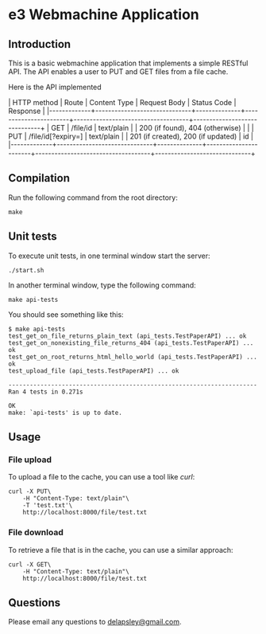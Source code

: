 e3 Webmachine Application
=========================

## Introduction

This is a basic webmachine application that implements a simple RESTful API.
The API enables a user to PUT and GET files from a file cache.

Here is the API implemented

| HTTP method | Route                        | Content Type | Request Body          | Status Code                        | Response                     |
|-------------+------------------------------+--------------+-----------------------+------------------------------------+------------------------------+
| GET         | /file/id                     | text/plain   |                       | 200 (if found), 404 (otherwise)    | <text from file>             |
| PUT         | /file/id[?expiry=<duration>] | text/plain   | <text to be uploaded> | 201 (if created), 200 (if updated) | <html><body>id</body></html> |
|-------------+------------------------------+--------------+-----------------------+------------------------------------+------------------------------+

## Compilation

Run the following command from the root directory:

    make

## Unit tests

To execute unit tests, in one terminal window start the server:

    ./start.sh

In another terminal window, type the following command:

    make api-tests

You should see something like this:

    $ make api-tests
    test_get_on_file_returns_plain_text (api_tests.TestPaperAPI) ... ok
    test_get_on_nonexisting_file_returns_404 (api_tests.TestPaperAPI) ... ok
    test_get_on_root_returns_html_hello_world (api_tests.TestPaperAPI) ... ok
    test_upload_file (api_tests.TestPaperAPI) ... ok

    ----------------------------------------------------------------------
    Ran 4 tests in 0.271s

    OK
    make: `api-tests' is up to date.

## Usage

### File upload

To upload a file to the cache, you can use a tool like *curl*:

    curl -X PUT\
        -H "Content-Type: text/plain"\
        -T 'test.txt'\
        http://localhost:8000/file/test.txt


### File download

To retrieve a file that is in the cache, you can use a similar approach:

    curl -X GET\
        -H "Content-Type: text/plain"\
        http://localhost:8000/file/test.txt

## Questions

Please email any questions to <delapsley@gmail.com>.
